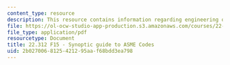 ```yaml
---
content_type: resource
description: This resource contains information regarding engineering of nuclear reactors.
file: https://ol-ocw-studio-app-production.s3.amazonaws.com/courses/22-312-engineering-of-nuclear-reactors-fall-2015/2b0270068125421295aaf68bdd3ea798_MIT22_312F15_asme_guide.pdf
file_type: application/pdf
resourcetype: Document
title: 22.312 F15 - Synoptic guide to ASME Codes
uid: 2b027006-8125-4212-95aa-f68bdd3ea798
---
```

